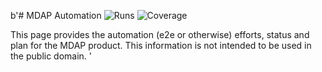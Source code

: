 b'# MDAP Automation
![Runs](https://badges.openebs.ci/badge/E2E%20-2-.svg)
![Coverage](https://badges.openebs.ci/badge/E2E%20coverage-39%25-green.svg)




This page provides the automation (e2e or otherwise) efforts, status and plan for the MDAP product. This information is not intended to be used in the public domain.
'